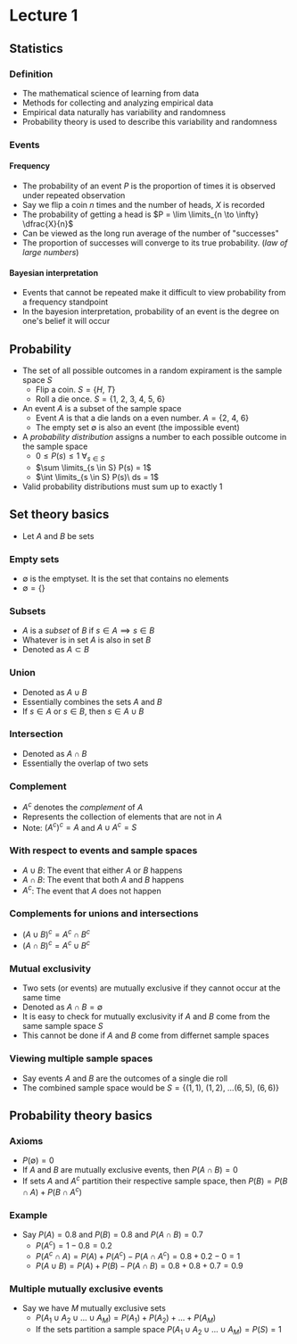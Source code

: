 # Lecture 1

## Statistics

### Definition

- The mathematical science of learning from data
- Methods for collecting and analyzing empirical data
- Empirical data naturally has variability and randomness
- Probability theory is used to describe this variability and randomness

### Events

#### Frequency

- The probability of an event $P$ is the proportion of times it is observed under repeated observation
- Say we flip a coin $n$ times and the number of heads, $X$ is recorded
- The probability of getting a head is $P = \lim \limits_{n \to \infty} \dfrac{X}{n}$
- Can be viewed as the long run average of the number of "successes"
- The proportion of successes will converge to its true probability. (*law of large numbers*)

#### Bayesian interpretation

- Events that cannot be repeated make it difficult to view probability from a frequency standpoint
- In the bayesion interpretation, probability of an event is the degree on one's belief it will occur

## Probability

- The set of all possible outcomes in a random expirament is the sample space $S$
    - Flip a coin. $S = \{H,\ T \}$
    - Roll a die once. $S = \{1,\ 2,\ 3,\ 4,\ 5,\ 6\}$
- An event $A$ is a subset of the sample space
    - Event $A$ is that a die lands on a even number. $A = \{2,\ 4,\ 6 \}$
    - The empty set $\emptyset$ is also an event (the impossible event)
- A *probability distribution* assigns a number to each possible outcome in the sample space
    - $0 \le P(s) \le 1 \ \forall_{s \in S}$
    - $\sum \limits_{s \in S} P(s) = 1$
    - $\int \limits_{s \in S} P(s)\ ds = 1$
- Valid probability distributions must sum up to exactly $1$

## Set theory basics

- Let $A$ and $B$ be sets

### Empty sets

- $\emptyset$ is the emptyset. It is the set that contains no elements
- $\emptyset = \{ \}$

### Subsets

- $A$ is a *subset* of $B$ if $s \in A \implies s \in B$
- Whatever is in set $A$ is also in set $B$
- Denoted as $A \subset B$

### Union

- Denoted as $A \cup B$
- Essentially combines the sets $A$ and $B$
- If $s \in A$ or $s \in B$, then $s \in A \cup B$

### Intersection

- Denoted as $A \cap B$
- Essentially the overlap of two sets

### Complement

- $A^{c}$ denotes the *complement* of $A$
- Represents the collection of elements that are not in $A$
- Note: $(A^{c})^{c} = A$ and $A \cup A^{c} = S$

### With respect to events and sample spaces

- $A \cup B$: The event that either $A$ or $B$ happens
- $A \cap B$: The event that both $A$ and $B$ happens
- $A^{c}$: The event that $A$ does not happen

### Complements for unions and intersections

- $(A \cup B)^{c} = A^{c} \cap B^{c}$
- $(A \cap B)^{c} = A^{c} \cup B^{c}$

### Mutual exclusivity

- Two sets (or events) are mutually exclusive if they cannot occur at the same time
- Denoted as $A \cap B = \emptyset$
- It is easy to check for mutually exclusivity if $A$ and $B$ come from the same sample space $S$
- This cannot be done if $A$ and $B$ come from differnet sample spaces

### Viewing multiple sample spaces

- Say events $A$ and $B$ are the outcomes of a single die roll
- The combined sample space would be $S = \{ (1, 1),\ (1, 2),\ \dots (6, 5),\ (6, 6) \}$

## Probability theory basics

### Axioms

- $P(\emptyset) = 0$
- If $A$ and $B$ are mutually exclusive events, then $P(A \cap B) = 0$
- If sets $A$ and $A^{c}$ partition their respective sample space, then $P(B) = P(B \cap A) + P(B \cap A^{c})$

### Example 

- Say $P(A) = 0.8$ and $P(B) = 0.8$ and $P(A \cap B) = 0.7$
    - $P(A^{c}) = 1 - 0.8 = 0.2$
    - $P(A^{c} \cap A) = P(A) + P(A^{c}) - P(A \cap A^{c}) = 0.8 + 0.2 - 0 = 1$
    - $P(A \cup B) = P(A) + P(B) - P(A \cap B) = 0.8 + 0.8 + 0.7 = 0.9$

### Multiple mutually exclusive events

- Say we have $M$ mutually exclusive sets
    - $P(A_{1} \cup A_{2} \cup \dots \cup A_{M}) = P(A_{1}) + P(A_{2}) + \dots + P(A_{M})$
    - If the sets partition a sample space $P(A_{1} \cup A_{2} \cup \dots \cup A_{M}) = P(S) = 1$